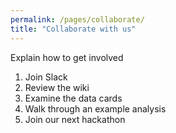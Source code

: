```yaml
---
permalink: /pages/collaborate/
title: "Collaborate with us"
---
```


Explain how to get involved

1. Join Slack
2. Review the wiki
3. Examine the data cards
4. Walk through an example analysis
5. Join our next hackathon
